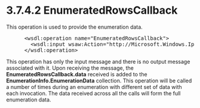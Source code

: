 <html dir="LTR" xmlns:mshelp="http://msdn.microsoft.com/mshelp" xmlns:ddue="http://ddue.schemas.microsoft.com/authoring/2003/5" xmlns:xlink="http://www.w3.org/1999/xlink" xmlns:tool="http://www.microsoft.com/tooltip">
 <body>
 <div id="header">
 <h1 class="heading">3.7.4.2 EnumeratedRowsCallback</h1>
 </div>
 <div id="mainSection">
 <div id="mainBody">
 <div id="allHistory" class="saveHistory"></div>
 <div id="sectionSection0" class="section" name="collapseableSection">
 

<p>This operation is used to provide the enumeration data.</p>

<dl>
<dd>
<div><pre> &lt;wsdl:operation name=&quot;EnumeratedRowsCallback&quot;&gt;
   &lt;wsdl:input wsaw:Action=&quot;http://Microsoft.Windows.Ipam/IIpamEnumeratorCallback/EnumeratedRowsCallback&quot; message=&quot;ipam:IIpamEnumeratorCallback_EnumeratedRowsCallback_InputMessage&quot; /&gt;
 &lt;/wsdl:operation&gt;
</pre></div>
</dd></dl>

<p>This operation has only the input message and there is no
output message associated with it. Upon receiving the message, the <b>EnumeratedRowsCallback.data</b>
received is added to the <b>EnumerationInfo.EnumerationData</b> collection.
This operation will be called a number of times during an enumeration with
different set of data with each invocation. The data received across all the
calls will form the full enumeration data.</p>


 </div>
 </div>
 </div>
 </body>
</html>